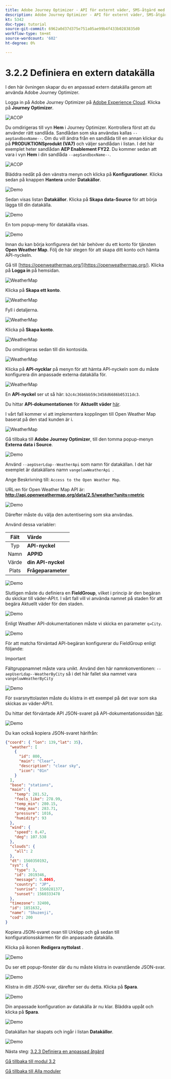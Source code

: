 ```yaml
---
title: Adobe Journey Optimizer - API för externt väder, SMS-åtgärd med mera - Definiera en extern datakälla
description: Adobe Journey Optimizer - API för externt väder, SMS-åtgärd med mera - Definiera en extern datakälla
kt: 5342
doc-type: tutorial
source-git-commit: 6962a0d37d375e751a05ae99b4f433b0283835d0
workflow-type: tm+mt
source-wordcount: '602'
ht-degree: 0%

---
```


# 3.2.2 Definiera en extern datakälla

I den här övningen skapar du en anpassad extern datakälla genom att använda Adobe Journey Optimizer.

Logga in på Adobe Journey Optimizer på [Adobe Experience Cloud](https://experience.adobe.com). Klicka på **Journey Optimizer**.

![ACOP](./../../../modules/ajo-b2c/module3.2/images/acophome.png)

Du omdirigeras till vyn **Hem** i Journey Optimizer. Kontrollera först att du använder rätt sandlåda. Sandlådan som ska användas kallas `--aepSandboxName--`. Om du vill ändra från en sandlåda till en annan klickar du på **PRODUKTIONSprodukt (VA7)** och väljer sandlådan i listan. I det här exemplet heter sandlådan **AEP Enablement FY22**. Du kommer sedan att vara i vyn **Hem** i din sandlåda `--aepSandboxName--`.

![ACOP](./../../../modules/ajo-b2c/module3.2/images/acoptriglp.png)

Bläddra nedåt på den vänstra menyn och klicka på **Konfigurationer**. Klicka sedan på knappen **Hantera** under **Datakällor**.

![Demo](./images/menudatasources.png)

Sedan visas listan **Datakällor**.
Klicka på **Skapa data-Source** för att börja lägga till din datakälla.

![Demo](./images/dshome.png)

En tom popup-meny för datakälla visas.

![Demo](./images/emptyds.png)

Innan du kan börja konfigurera det här behöver du ett konto för tjänsten **Open Weather Map**. Följ de här stegen för att skapa ditt konto och hämta API-nyckeln.

Gå till [https://openweathermap.org/](https://openweathermap.org/). Klicka på **Logga in** på hemsidan.

![WeatherMap](./images/owm.png)

Klicka på **Skapa ett konto**.

![WeatherMap](./images/owm1.png)

Fyll i detaljerna.

![WeatherMap](./images/owm2.png)

Klicka på **Skapa konto**.

![WeatherMap](./images/owm3.png)

Du omdirigeras sedan till din kontosida.

![WeatherMap](./images/owm4.png)

Klicka på **API-nycklar** på menyn för att hämta API-nyckeln som du måste konfigurera din anpassade externa datakälla för.

![WeatherMap](./images/owm5.png)

En **API-nyckel** ser ut så här: `b2c4c36b6bb59c3458d6686b05311dc3`.

Du hittar **API-dokumentationen** för **Aktuellt väder** [här](https://openweathermap.org/current).

I vårt fall kommer vi att implementera kopplingen till Open Weather Map baserat på den stad kunden är i.

![WeatherMap](./images/owm6.png)

Gå tillbaka till **Adobe Journey Optimizer**, till den tomma popup-menyn **Externa data i Source**.

![Demo](./images/emptyds.png)

Använd `--aepUserLdap--WeatherApi` som namn för datakällan. I det här exemplet är datakällans namn `vangeluwWeatherApi `.

Ange Beskrivning till: `Access to the Open Weather Map`.

URL:en för Open Weather Map API är: **http://api.openweathermap.org/data/2.5/weather?units=metric**

![Demo](./images/dsname.png)

Därefter måste du välja den autentisering som ska användas.

Använd dessa variabler:

| Fält | Värde |
|:-----------------------:| :-----------------------|
| Typ | **API-nyckel** |
| Namn | **APPID** |
| Värde | **din API-nyckel** |
| Plats | **Frågeparameter** |

![Demo](./images/dsauth.png)

Slutligen måste du definiera en **FieldGroup**, vilket i princip är den begäran du skickar till väder-API:t. I vårt fall vill vi använda namnet på staden för att begära Aktuellt väder för den staden.

![Demo](./images/fg.png)

Enligt Weather API-dokumentationen måste vi skicka en parameter `q=City`.

![Demo](./images/owmapi.png)

För att matcha förväntad API-begäran konfigurerar du FieldGroup enligt följande:

>[!IMPORTANT]
>
>Fältgruppnamnet måste vara unikt. Använd den här namnkonventionen: `--aepUserLdap--WeatherByCity` så i det här fallet ska namnet vara `vangeluwWeatherByCity`

![Demo](./images/fg1.png)

För svarsnyttolasten måste du klistra in ett exempel på det svar som ska skickas av väder-API:t.

Du hittar det förväntade API JSON-svaret på API-dokumentationssidan [här](https://openweathermap.org/current).

![Demo](./images/owmapi1.png)

Du kan också kopiera JSON-svaret härifrån:

```json
{"coord": { "lon": 139,"lat": 35},
  "weather": [
    {
      "id": 800,
      "main": "Clear",
      "description": "clear sky",
      "icon": "01n"
    }
  ],
  "base": "stations",
  "main": {
    "temp": 281.52,
    "feels_like": 278.99,
    "temp_min": 280.15,
    "temp_max": 283.71,
    "pressure": 1016,
    "humidity": 93
  },
  "wind": {
    "speed": 0.47,
    "deg": 107.538
  },
  "clouds": {
    "all": 2
  },
  "dt": 1560350192,
  "sys": {
    "type": 3,
    "id": 2019346,
    "message": 0.0065,
    "country": "JP",
    "sunrise": 1560281377,
    "sunset": 1560333478
  },
  "timezone": 32400,
  "id": 1851632,
  "name": "Shuzenji",
  "cod": 200
}
```

Kopiera JSON-svaret ovan till Urklipp och gå sedan till konfigurationsskärmen för din anpassade datakälla.

Klicka på ikonen **Redigera nyttolast** .

![Demo](./images/owmapi2.png)

Du ser ett popup-fönster där du nu måste klistra in ovanstående JSON-svar.

![Demo](./images/owmapi3.png)

Klistra in ditt JSON-svar, därefter ser du detta. Klicka på **Spara**.

![Demo](./images/owmapi4.png)

Din anpassade konfiguration av datakälla är nu klar. Bläddra uppåt och klicka på **Spara**.

![Demo](./images/dssave.png)

Datakällan har skapats och ingår i listan **Datakällor**.

![Demo](./images/dslist.png)

Nästa steg: [3.2.3 Definiera en anpassad åtgärd](./ex3.md)

[Gå tillbaka till modul 3.2](journey-orchestration-external-weather-api-sms.md)

[Gå tillbaka till Alla moduler](../../../overview.md)
